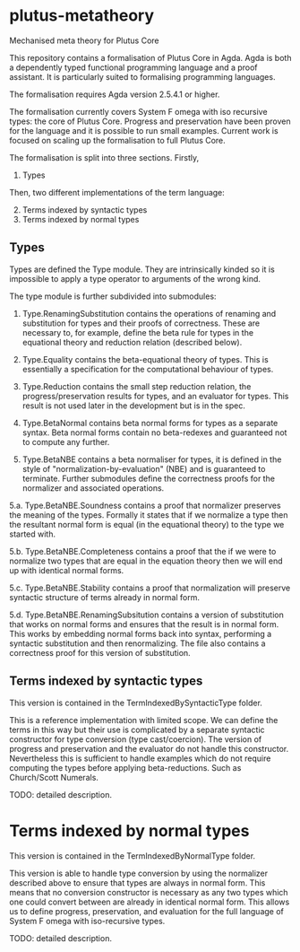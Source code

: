 # plutus-metatheory
Mechanised meta theory for Plutus Core

This repository contains a formalisation of Plutus Core in Agda. Agda
is both a dependently typed functional programming language and a
proof assistant. It is particularly suited to formalising programming
languages.

The formalisation requires Agda version 2.5.4.1 or higher.

The formalisation currently covers System F omega with iso recursive
types: the core of Plutus Core. Progress and preservation have been
proven for the language and it is possible to run small
examples. Current work is focused on scaling up the formalisation to
full Plutus Core.

The formalisation is split into three sections. Firstly,

1. Types

Then, two different implementations of the term language:

2. Terms indexed by syntactic types
3. Terms indexed by normal types

## Types

Types are defined the Type module. They are intrinsically kinded so it
is impossible to apply a type operator to arguments of the wrong kind.

The type module is further subdivided into submodules:

1. Type.RenamingSubstitution contains the operations of renaming and
substitution for types and their proofs of correctness. These are
necessary to, for example, define the beta rule for types in the
equational theory and reduction relation (described below).

2. Type.Equality contains the beta-equational theory of types. This is
essentially a specification for the computational behaviour of types.

3. Type.Reduction contains the small step reduction relation, the
progress/preservation results for types, and an evaluator for
types. This result is not used later in the development but is in the spec.

4. Type.BetaNormal contains beta normal forms for types as a separate
syntax. Beta normal forms contain no beta-redexes and guaranteed not
to compute any further.

5. Type.BetaNBE contains a beta normaliser for types, it is defined in
the style of "normalization-by-evaluation" (NBE) and is guaranteed to
terminate. Further submodules define the correctness proofs for the
normalizer and associated operations.

5.a. Type.BetaNBE.Soundness contains a proof that normalizer
preserves the meaning of the types. Formally it states that if we
normalize a type then the resultant normal form is equal (in the
equational theory) to the type we started with.

5.b. Type.BetaNBE.Completeness contains a proof that the if we were to
normalize two types that are equal in the equation theory then we will
end up with identical normal forms.

5.c. Type.BetaNBE.Stability contains a proof that normalization will
preserve syntactic structure of terms already in normal form.

5.d. Type.BetaNBE.RenamingSubsitution contains a version of
substitution that works on normal forms and ensures that the result is
in normal form. This works by embedding normal forms back into syntax,
performing a syntactic substitution and then renormalizing. The file
also contains a correctness proof for this version of substitution.

## Terms indexed by syntactic types

This version is contained in the TermIndexedBySyntacticType folder.

This is a reference implementation with limited scope. We can define
the terms in this way but their use is complicated by a separate
syntactic constructor for type conversion (type cast/coercion). The
version of progress and preservation and the evaluator do not handle
this constructor. Nevertheless this is sufficient to handle examples
which do not require computing the types before applying
beta-reductions. Such as Church/Scott Numerals.

TODO: detailed description.

# Terms indexed by normal types

This version is contained in the TermIndexedByNormalType folder.

This version is able to handle type conversion by using the normalizer
described above to ensure that types are always in normal form. This
means that no conversion constructor is necessary as any two types
which one could convert between are already in identical normal
form. This allows us to define progress, preservation, and
evaluation for the full language of System F omega with iso-recursive
types.

TODO: detailed description.

